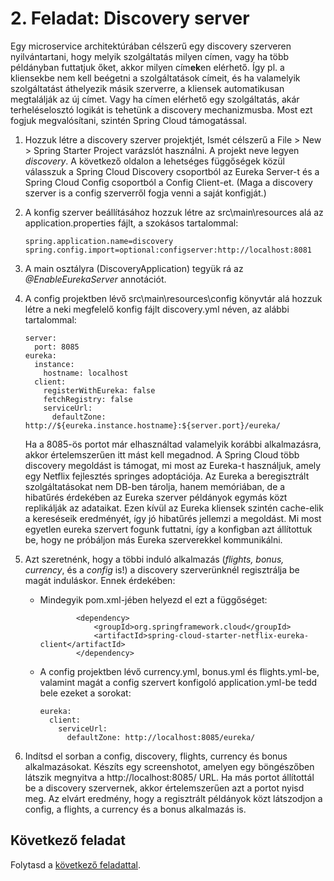 # 2. Feladat: Discovery server

Egy microservice architektúrában célszerű egy discovery szerveren nyilvántartani, hogy melyik szolgáltatás milyen címen, vagy ha több példányban futtatjuk őket, akkor milyen cím**ek**en elérhető. Így pl. a kliensekbe nem kell beégetni a szolgáltatások címeit, és ha valamelyik szolgáltatást áthelyezik másik szerverre, a kliensek automatikusan megtalálják az új címet. Vagy ha címen elérhető egy szolgáltatás, akár terheléselosztó logikát is tehetünk a discovery mechanizmusba. Most ezt fogjuk megvalósítani, szintén Spring Cloud támogatással.

1. Hozzuk létre a discovery szerver projektjét, Ismét célszerű a File > New > Spring Starter Project varázslót használni. A projekt neve legyen *discovery*. A következő oldalon a lehetséges függőségek közül válasszuk a Spring Cloud Discovery csoportból az Eureka Server-t és a Spring Cloud Config csoportból a Config Client-et. (Maga a discovery szerver is a config szerverről fogja venni a saját konfigját.)

2. A konfig szerver beállításához hozzuk létre az src\main\resources alá az application.properties fájlt, a szokásos tartalommal:

   ```
   spring.application.name=discovery
   spring.config.import=optional:configserver:http://localhost:8081
   ```
   
3. A main osztályra (DiscoveryApplication) tegyük rá az *@EnableEurekaServer* annotációt.

4. A config projektben lévő src\main\resources\config könyvtár alá hozzuk létre a neki megfelelő konfig fájlt discovery.yml néven, az alábbi tartalommal:

   ```
   server:
     port: 8085
   eureka:
     instance:
       hostname: localhost
     client:
       registerWithEureka: false
       fetchRegistry: false
       serviceUrl:
         defaultZone: http://${eureka.instance.hostname}:${server.port}/eureka/
   ```

   Ha a 8085-ös portot már elhasználtad valamelyik korábbi alkalmazásra, akkor értelemszerűen itt mást kell megadnod. A Spring Cloud több discovery megoldást is támogat, mi most az Eureka-t használjuk, amely egy Netflix fejlesztés springes adoptációja. Az Eureka a beregisztrált szolgáltatásokat nem DB-ben tárolja, hanem memóriában, de a hibatűrés érdekében az Eureka szerver példányok egymás közt replikálják az adataikat. Ezen kívül az Eureka kliensek szintén cache-elik a kereséseik eredményét, így jó hibatűrés jellemzi a megoldást. Mi most egyetlen eureka szervert fogunk futtatni, így a konfigban azt állítottuk be, hogy ne próbáljon más Eureka szerverekkel kommunikálni.

5. Azt szeretnénk, hogy a többi induló alkalmazás (*flights, bonus, currency*, és a *config* is!) a discovery szerverünknél regisztrálja be magát induláskor. Ennek érdekében:

   - Mindegyik pom.xml-jében helyezd el ezt a függőséget:

     ```
             <dependency>
                 <groupId>org.springframework.cloud</groupId>
                 <artifactId>spring-cloud-starter-netflix-eureka-client</artifactId>
             </dependency>
     ```

   - A config projektben lévő currency.yml, bonus.yml és flights.yml-be, valamint magát a config szervert konfigoló application.yml-be tedd bele ezeket a sorokat:

     ```
     eureka:
       client:
         serviceUrl:
           defaultZone: http://localhost:8085/eureka/
     ```

6. Indítsd el sorban a config, discovery, flights, currency és bonus alkalmazásokat. Készíts egy screenshotot, amelyen egy böngészőben látszik megnyitva a http://localhost:8085/ URL. Ha más portot állítottál be a discovery szervernek, akkor értelemszerűen azt a portot nyisd meg. Az elvárt eredmény, hogy a regisztrált példányok közt látszodjon a config, a flights, a currency és a bonus alkalmazás is.

## Következő feladat

Folytasd a [következő feladattal](Feladat-3.md).
